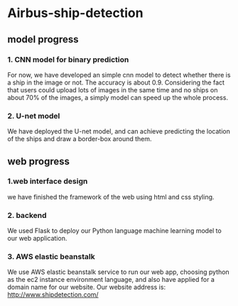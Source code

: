 # Airbus-ship-detection

## model progress
### 1. CNN model for binary prediction
For now, we have developed an simple cnn model to detect whether there is a ship in the image or not. The accuracy is about 0.9. Considering the fact that users could upload lots of images in the same time and no ships on about 70% of the images, a simply model can speed up the whole process.
### 2. U-net model
We have deployed the U-net model, and can achieve predicting the location of the ships and draw a border-box around them.


## web progress
### 1.web interface design
we have finished the framework of the web using html and css styling. 
### 2. backend
We used Flask to deploy our Python language machine learning model to our web application.
### 3. AWS elastic beanstalk
We use AWS elastic beanstalk service to run our web app, choosing python as the ec2 instance environment language, and also have applied for a domain name for our website. Our website address is: http://www.shipdetection.com/

